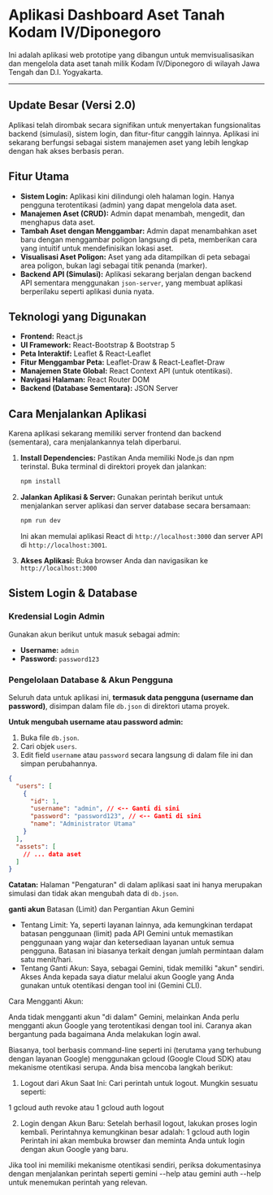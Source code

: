 
# Aplikasi Dashboard Aset Tanah Kodam IV/Diponegoro

Ini adalah aplikasi web prototipe yang dibangun untuk memvisualisasikan dan mengelola data aset tanah milik Kodam IV/Diponegoro di wilayah Jawa Tengah dan D.I. Yogyakarta.

---

## Update Besar (Versi 2.0)

Aplikasi telah dirombak secara signifikan untuk menyertakan fungsionalitas backend (simulasi), sistem login, dan fitur-fitur canggih lainnya. Aplikasi ini sekarang berfungsi sebagai sistem manajemen aset yang lebih lengkap dengan hak akses berbasis peran.

## Fitur Utama

- **Sistem Login:** Aplikasi kini dilindungi oleh halaman login. Hanya pengguna terotentikasi (admin) yang dapat mengelola data aset.
- **Manajemen Aset (CRUD):** Admin dapat menambah, mengedit, dan menghapus data aset.
- **Tambah Aset dengan Menggambar:** Admin dapat menambahkan aset baru dengan menggambar poligon langsung di peta, memberikan cara yang intuitif untuk mendefinisikan lokasi aset.
- **Visualisasi Aset Poligon:** Aset yang ada ditampilkan di peta sebagai area poligon, bukan lagi sebagai titik penanda (marker).
- **Backend API (Simulasi):** Aplikasi sekarang berjalan dengan backend API sementara menggunakan `json-server`, yang membuat aplikasi berperilaku seperti aplikasi dunia nyata.

## Teknologi yang Digunakan

- **Frontend:** React.js
- **UI Framework:** React-Bootstrap & Bootstrap 5
- **Peta Interaktif:** Leaflet & React-Leaflet
- **Fitur Menggambar Peta:** Leaflet-Draw & React-Leaflet-Draw
- **Manajemen State Global:** React Context API (untuk otentikasi).
- **Navigasi Halaman:** React Router DOM
- **Backend (Database Sementara):** JSON Server

## Cara Menjalankan Aplikasi

Karena aplikasi sekarang memiliki server frontend dan backend (sementara), cara menjalankannya telah diperbarui.

1.  **Install Dependencies:**
    Pastikan Anda memiliki Node.js dan npm terinstal. Buka terminal di direktori proyek dan jalankan:
    ```bash
    npm install
    ```

2.  **Jalankan Aplikasi & Server:**
    Gunakan perintah berikut untuk menjalankan server aplikasi dan server database secara bersamaan:
    ```bash
    npm run dev
    ```
    Ini akan memulai aplikasi React di `http://localhost:3000` dan server API di `http://localhost:3001`.

3.  **Akses Aplikasi:**
    Buka browser Anda dan navigasikan ke `http://localhost:3000`

## Sistem Login & Database

### Kredensial Login Admin

Gunakan akun berikut untuk masuk sebagai admin:
- **Username:** `admin`
- **Password:** `password123`

### Pengelolaan Database & Akun Pengguna

Seluruh data untuk aplikasi ini, **termasuk data pengguna (username dan password)**, disimpan dalam file `db.json` di direktori utama proyek.

**Untuk mengubah username atau password admin:**
1.  Buka file `db.json`.
2.  Cari objek `users`.
3.  Edit field `username` atau `password` secara langsung di dalam file ini dan simpan perubahannya.

```json
{
  "users": [
    {
      "id": 1,
      "username": "admin", // <-- Ganti di sini
      "password": "password123", // <-- Ganti di sini
      "name": "Administrator Utama"
    }
  ],
  "assets": [
    // ... data aset
  ]
}
```
**Catatan:** Halaman "Pengaturan" di dalam aplikasi saat ini hanya merupakan simulasi dan tidak akan mengubah data di `db.json`.

**ganti akun**
Batasan (Limit) dan Pergantian Akun Gemini

   * Tentang Limit: Ya, seperti layanan lainnya, ada kemungkinan terdapat batasan penggunaan (limit) pada API Gemini untuk
     memastikan penggunaan yang wajar dan ketersediaan layanan untuk semua pengguna. Batasan ini biasanya terkait dengan jumlah
     permintaan dalam satu menit/hari.
   * Tentang Ganti Akun: Saya, sebagai Gemini, tidak memiliki "akun" sendiri. Akses Anda kepada saya diatur melalui akun Google
     yang Anda gunakan untuk otentikasi dengan tool ini (Gemini CLI).

  Cara Mengganti Akun:

  Anda tidak mengganti akun "di dalam" Gemini, melainkan Anda perlu mengganti akun Google yang terotentikasi dengan tool ini.
  Caranya akan bergantung pada bagaimana Anda melakukan login awal.

  Biasanya, tool berbasis command-line seperti ini (terutama yang terhubung dengan layanan Google) menggunakan gcloud (Google
  Cloud SDK) atau mekanisme otentikasi serupa. Anda bisa mencoba langkah berikut:

   1. Logout dari Akun Saat Ini: Cari perintah untuk logout. Mungkin sesuatu seperti:

   1     gcloud auth revoke
      atau
   1     gcloud auth logout

   2. Login dengan Akun Baru: Setelah berhasil logout, lakukan proses login kembali. Perintahnya kemungkinan besar adalah:
   1     gcloud auth login
      Perintah ini akan membuka browser dan meminta Anda untuk login dengan akun Google yang baru.

  Jika tool ini memiliki mekanisme otentikasi sendiri, periksa dokumentasinya dengan menjalankan perintah seperti gemini --help
  atau gemini auth --help untuk menemukan perintah yang relevan.
